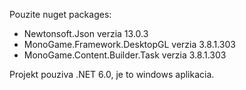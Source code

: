 Pouzite nuget packages:
- Newtonsoft.Json verzia 13.0.3
- MonoGame.Framework.DesktopGL verzia 3.8.1.303
- MonoGame.Content.Builder.Task verzia 3.8.1.303

Projekt pouziva .NET 6.0, je to windows aplikacia.

